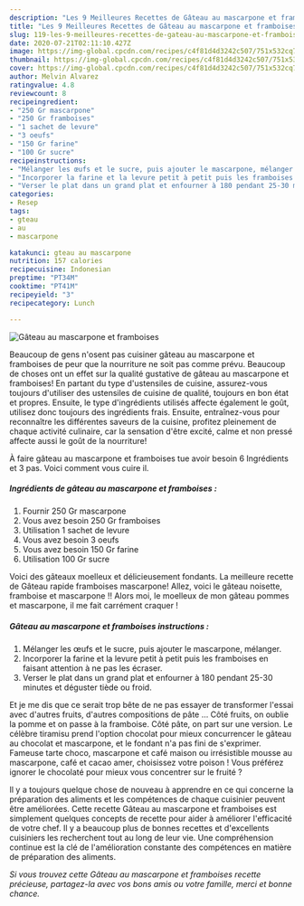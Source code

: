 ```yaml
---
description: "Les 9 Meilleures Recettes de Gâteau au mascarpone et framboises"
title: "Les 9 Meilleures Recettes de Gâteau au mascarpone et framboises"
slug: 119-les-9-meilleures-recettes-de-gateau-au-mascarpone-et-framboises
date: 2020-07-21T02:11:10.427Z
image: https://img-global.cpcdn.com/recipes/c4f81d4d3242c507/751x532cq70/gateau-au-mascarpone-et-framboises-photo-principale-de-la-recette.jpg
thumbnail: https://img-global.cpcdn.com/recipes/c4f81d4d3242c507/751x532cq70/gateau-au-mascarpone-et-framboises-photo-principale-de-la-recette.jpg
cover: https://img-global.cpcdn.com/recipes/c4f81d4d3242c507/751x532cq70/gateau-au-mascarpone-et-framboises-photo-principale-de-la-recette.jpg
author: Melvin Alvarez
ratingvalue: 4.8
reviewcount: 8
recipeingredient:
- "250 Gr mascarpone"
- "250 Gr framboises"
- "1 sachet de levure"
- "3 oeufs"
- "150 Gr farine"
- "100 Gr sucre"
recipeinstructions:
- "Mélanger les œufs et le sucre, puis ajouter le mascarpone, mélanger."
- "Incorporer la farine et la levure petit à petit puis les framboises en faisant attention à ne pas les écraser."
- "Verser le plat dans un grand plat et enfourner à 180 pendant 25-30 minutes et déguster tiède ou froid."
categories:
- Resep
tags:
- gteau
- au
- mascarpone

katakunci: gteau au mascarpone 
nutrition: 157 calories
recipecuisine: Indonesian
preptime: "PT34M"
cooktime: "PT41M"
recipeyield: "3"
recipecategory: Lunch

---
```



![Gâteau au mascarpone et framboises](https://img-global.cpcdn.com/recipes/c4f81d4d3242c507/751x532cq70/gateau-au-mascarpone-et-framboises-photo-principale-de-la-recette.jpg)

Beaucoup de gens n'osent pas cuisiner gâteau au mascarpone et framboises de peur que la nourriture ne soit pas comme prévu. Beaucoup de choses ont un effet sur la qualité gustative de gâteau au mascarpone et framboises! En partant du type d'ustensiles de cuisine, assurez-vous toujours d'utiliser des ustensiles de cuisine de qualité, toujours en bon état et propres. Ensuite, le type d'ingrédients utilisés affecte également le goût, utilisez donc toujours des ingrédients frais. Ensuite, entraînez-vous pour reconnaître les différentes saveurs de la cuisine, profitez pleinement de chaque activité culinaire, car la sensation d'être excité, calme et non pressé affecte aussi le goût de la nourriture!

<!--inarticleads1-->

À faire gâteau au mascarpone et framboises tue avoir besoin 6 Ingrédients et 3 pas. Voici comment vous cuire il.

##### Ingrédients de gâteau au mascarpone et framboises :

1. Fournir 250 Gr mascarpone
1. Vous avez besoin 250 Gr framboises
1. Utilisation 1 sachet de levure
1. Vous avez besoin 3 oeufs
1. Vous avez besoin 150 Gr farine
1. Utilisation 100 Gr sucre


Voici des gâteaux moelleux et délicieusement fondants. La meilleure recette de Gâteau rapide framboises mascarpone! Allez, voici le gâteau noisette, framboise et mascarpone !! Alors moi, le moelleux de mon gâteau pommes et mascarpone, il me fait carrément craquer ! 

<!--inarticleads2-->

##### Gâteau au mascarpone et framboises instructions :

1. Mélanger les œufs et le sucre, puis ajouter le mascarpone, mélanger.
1. Incorporer la farine et la levure petit à petit puis les framboises en faisant attention à ne pas les écraser.
1. Verser le plat dans un grand plat et enfourner à 180 pendant 25-30 minutes et déguster tiède ou froid.


Et je me dis que ce serait trop bête de ne pas essayer de transformer l&#39;essai avec d&#39;autres fruits, d&#39;autres compositions de pâte … Côté fruits, on oublie la pomme et on passe à la framboise. Côté pâte, on part sur une version. Le célèbre tiramisu prend l&#39;option chocolat pour mieux concurrencer le gâteau au chocolat et mascarpone, et le fondant n&#39;a pas fini de s&#39;exprimer. Fameuse tarte choco, mascarpone et café maison ou irrésistible mousse au mascarpone, café et cacao amer, choisissez votre poison ! Vous préférez ignorer le chocolaté pour mieux vous concentrer sur le fruité ? 

<!--inarticleads1-->

<p>
Il y a toujours quelque chose de nouveau à apprendre en ce qui concerne la préparation des aliments et les compétences de chaque cuisinier peuvent être améliorées. Cette recette Gâteau au mascarpone et framboises est simplement quelques concepts de recette pour aider à améliorer l'efficacité de votre chef. Il y a beaucoup plus de bonnes recettes et d'excellents cuisiniers les recherchent tout au long de leur vie. Une compréhension continue est la clé de l'amélioration constante des compétences en matière de préparation des aliments.
</p>

<p>
<i>Si vous trouvez cette Gâteau au mascarpone et framboises recette précieuse, partagez-la avec vos bons amis ou votre famille, merci et bonne chance.</i>
</p>
